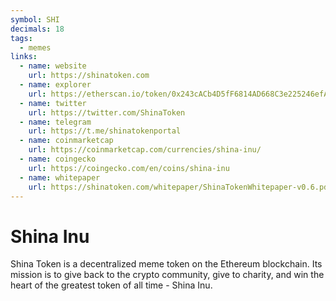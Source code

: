 ```yaml
---
symbol: SHI
decimals: 18
tags:
  - memes
links:
  - name: website
    url: https://shinatoken.com
  - name: explorer
    url: https://etherscan.io/token/0x243cACb4D5fF6814AD668C3e225246efA886AD5a
  - name: twitter
    url: https://twitter.com/ShinaToken
  - name: telegram
    url: https://t.me/shinatokenportal
  - name: coinmarketcap
    url: https://coinmarketcap.com/currencies/shina-inu/
  - name: coingecko
    url: https://coingecko.com/en/coins/shina-inu
  - name: whitepaper
    url: https://shinatoken.com/whitepaper/ShinaTokenWhitepaper-v0.6.pdf
---
```


# Shina Inu

Shina Token is a decentralized meme token on the Ethereum blockchain. Its mission is to give back to the crypto community, give to charity, and win the heart of the greatest token of all time - Shina Inu.

